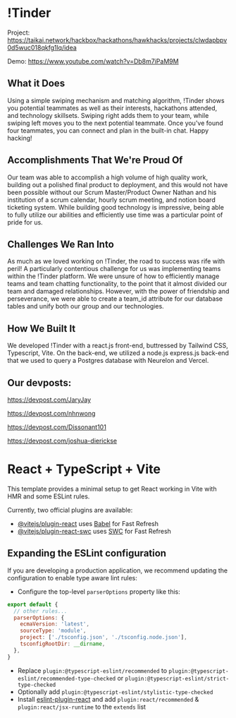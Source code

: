 # !Tinder

Project: https://taikai.network/hackbox/hackathons/hawkhacks/projects/clwdapbpv0d5wuc018qkfg1lq/idea

Demo: https://www.youtube.com/watch?v=Db8m7iPaM9M

## What it Does

Using a simple swiping mechanism and matching algorithm, !Tinder shows you potential teammates as well as their interests, hackathons attended, and technology skillsets. Swiping right adds them to your team, while swiping left moves you to the next potential teammate. Once you've found four teammates, you can connect and plan in the built-in chat. Happy hacking!

## Accomplishments That We're Proud Of

Our team was able to accomplish a high volume of high quality work, building out a polished final product to deployment, and this would not have been possible without our Scrum Master/Product Owner Nathan and his institution of a scrum calendar, hourly scrum meeting, and notion board ticketing system. While building good technology is impressive, being able to fully utilize our abilities and efficiently use time was a particular point of pride for us.

## Challenges We Ran Into

As much as we loved working on !Tinder, the road to success was rife with peril! A particularly contentious challenge for us was implementing teams within the !Tinder platform. We were unsure of how to efficiently manage teams and team chatting functionality, to the point that it almost divided our team and damaged relationships. However, with the power of friendship and perseverance, we were able to create a team_id attribute for our database tables and unify both our group and our technologies.

## How We Built It

We developed !Tinder with a react.js front-end, buttressed by Tailwind CSS, Typescript, Vite. On the back-end, we utilized a node.js express.js back-end that we used to query a Postgres database with Neurelon and Vercel.

## Our devposts:

https://devpost.com/JaryJay

https://devpost.com/nhnwong

https://devpost.com/Dissonant101

https://devpost.com/joshua-dierickse

# React + TypeScript + Vite

This template provides a minimal setup to get React working in Vite with HMR and some ESLint rules.

Currently, two official plugins are available:

- [@vitejs/plugin-react](https://github.com/vitejs/vite-plugin-react/blob/main/packages/plugin-react/README.md) uses [Babel](https://babeljs.io/) for Fast Refresh
- [@vitejs/plugin-react-swc](https://github.com/vitejs/vite-plugin-react-swc) uses [SWC](https://swc.rs/) for Fast Refresh

## Expanding the ESLint configuration

If you are developing a production application, we recommend updating the configuration to enable type aware lint rules:

- Configure the top-level `parserOptions` property like this:

```js
export default {
  // other rules...
  parserOptions: {
    ecmaVersion: 'latest',
    sourceType: 'module',
    project: ['./tsconfig.json', './tsconfig.node.json'],
    tsconfigRootDir: __dirname,
  },
}
```

- Replace `plugin:@typescript-eslint/recommended` to `plugin:@typescript-eslint/recommended-type-checked` or `plugin:@typescript-eslint/strict-type-checked`
- Optionally add `plugin:@typescript-eslint/stylistic-type-checked`
- Install [eslint-plugin-react](https://github.com/jsx-eslint/eslint-plugin-react) and add `plugin:react/recommended` & `plugin:react/jsx-runtime` to the `extends` list

